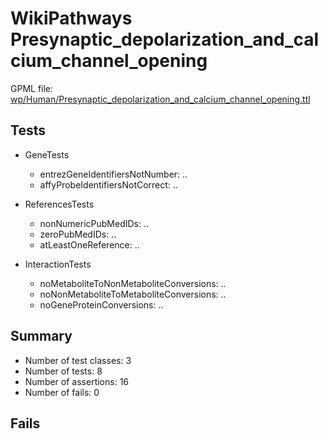 # WikiPathways Presynaptic_depolarization_and_calcium_channel_opening

GPML file: [wp/Human/Presynaptic_depolarization_and_calcium_channel_opening.ttl](../wp/Human/Presynaptic_depolarization_and_calcium_channel_opening.ttl)

## Tests

* GeneTests
    * entrezGeneIdentifiersNotNumber: ..
    * affyProbeIdentifiersNotCorrect: ..

* ReferencesTests
    * nonNumericPubMedIDs: ..
    * zeroPubMedIDs: ..
    * atLeastOneReference: ..

* InteractionTests
    * noMetaboliteToNonMetaboliteConversions: ..
    * noNonMetaboliteToMetaboliteConversions: ..
    * noGeneProteinConversions: ..

## Summary

* Number of test classes: 3
* Number of tests: 8
* Number of assertions: 16
* Number of fails: 0

## Fails

